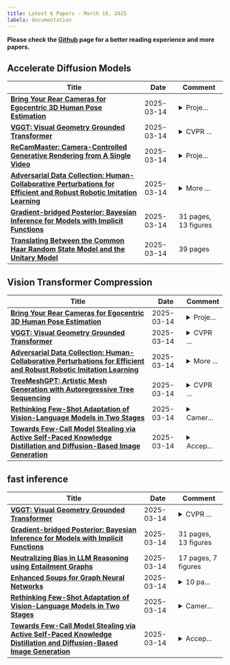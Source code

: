 ```yaml
---
title: Latest 6 Papers - March 18, 2025
labels: documentation
---
```

**Please check the [Github](https://github.com/zezhishao/MTS_Daily_ArXiv) page for a better reading experience and more papers.**

## Accelerate Diffusion Models
| **Title** | **Date** | **Comment** |
| --- | --- | --- |
| **[Bring Your Rear Cameras for Egocentric 3D Human Pose Estimation](http://arxiv.org/abs/2503.11652v1)** | 2025-03-14 | <details><summary>Proje...</summary><p>Project page: https://4dqv.mpi-inf.mpg.de/EgoRear/</p></details> |
| **[VGGT: Visual Geometry Grounded Transformer](http://arxiv.org/abs/2503.11651v1)** | 2025-03-14 | <details><summary>CVPR ...</summary><p>CVPR 2025, Project Page: https://vgg-t.github.io/</p></details> |
| **[ReCamMaster: Camera-Controlled Generative Rendering from A Single Video](http://arxiv.org/abs/2503.11647v1)** | 2025-03-14 | <details><summary>Proje...</summary><p>Project page: https://jianhongbai.github.io/ReCamMaster/</p></details> |
| **[Adversarial Data Collection: Human-Collaborative Perturbations for Efficient and Robust Robotic Imitation Learning](http://arxiv.org/abs/2503.11646v1)** | 2025-03-14 | <details><summary>More ...</summary><p>More information can be found on our project page:https://sites.google.com/view/adc-robot</p></details> |
| **[Gradient-bridged Posterior: Bayesian Inference for Models with Implicit Functions](http://arxiv.org/abs/2503.11637v1)** | 2025-03-14 | 31 pages, 13 figures |
| **[Translating Between the Common Haar Random State Model and the Unitary Model](http://arxiv.org/abs/2503.11634v1)** | 2025-03-14 | 39 pages |

## Vision Transformer Compression
| **Title** | **Date** | **Comment** |
| --- | --- | --- |
| **[Bring Your Rear Cameras for Egocentric 3D Human Pose Estimation](http://arxiv.org/abs/2503.11652v1)** | 2025-03-14 | <details><summary>Proje...</summary><p>Project page: https://4dqv.mpi-inf.mpg.de/EgoRear/</p></details> |
| **[VGGT: Visual Geometry Grounded Transformer](http://arxiv.org/abs/2503.11651v1)** | 2025-03-14 | <details><summary>CVPR ...</summary><p>CVPR 2025, Project Page: https://vgg-t.github.io/</p></details> |
| **[Adversarial Data Collection: Human-Collaborative Perturbations for Efficient and Robust Robotic Imitation Learning](http://arxiv.org/abs/2503.11646v1)** | 2025-03-14 | <details><summary>More ...</summary><p>More information can be found on our project page:https://sites.google.com/view/adc-robot</p></details> |
| **[TreeMeshGPT: Artistic Mesh Generation with Autoregressive Tree Sequencing](http://arxiv.org/abs/2503.11629v1)** | 2025-03-14 | <details><summary>CVPR ...</summary><p>CVPR 2025. Code: https://github.com/sail-sg/TreeMeshGPT</p></details> |
| **[Rethinking Few-Shot Adaptation of Vision-Language Models in Two Stages](http://arxiv.org/abs/2503.11609v1)** | 2025-03-14 | <details><summary>Camer...</summary><p>Camera-ready version for CVPR 2025 (w/ SuppMat, 23 pages)</p></details> |
| **[Towards Few-Call Model Stealing via Active Self-Paced Knowledge Distillation and Diffusion-Based Image Generation](http://arxiv.org/abs/2310.00096v2)** | 2025-03-14 | <details><summary>Accep...</summary><p>Accepted in Artificial Intelligence Review</p></details> |

## fast inference
| **Title** | **Date** | **Comment** |
| --- | --- | --- |
| **[VGGT: Visual Geometry Grounded Transformer](http://arxiv.org/abs/2503.11651v1)** | 2025-03-14 | <details><summary>CVPR ...</summary><p>CVPR 2025, Project Page: https://vgg-t.github.io/</p></details> |
| **[Gradient-bridged Posterior: Bayesian Inference for Models with Implicit Functions](http://arxiv.org/abs/2503.11637v1)** | 2025-03-14 | 31 pages, 13 figures |
| **[Neutralizing Bias in LLM Reasoning using Entailment Graphs](http://arxiv.org/abs/2503.11614v1)** | 2025-03-14 | 17 pages, 7 figures |
| **[Enhanced Soups for Graph Neural Networks](http://arxiv.org/abs/2503.11612v1)** | 2025-03-14 | <details><summary>10 pa...</summary><p>10 pages, 4 figures, 3 tables, accepted to GrAPL 2025 (colocated with IPDPS 2025)</p></details> |
| **[Rethinking Few-Shot Adaptation of Vision-Language Models in Two Stages](http://arxiv.org/abs/2503.11609v1)** | 2025-03-14 | <details><summary>Camer...</summary><p>Camera-ready version for CVPR 2025 (w/ SuppMat, 23 pages)</p></details> |
| **[Towards Few-Call Model Stealing via Active Self-Paced Knowledge Distillation and Diffusion-Based Image Generation](http://arxiv.org/abs/2310.00096v2)** | 2025-03-14 | <details><summary>Accep...</summary><p>Accepted in Artificial Intelligence Review</p></details> |

